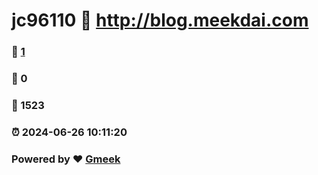 # jc96110 :link: http://blog.meekdai.com 
### :page_facing_up: [1](http://blog.meekdai.com/tag.html) 
### :speech_balloon: 0 
### :hibiscus: 1523 
### :alarm_clock: 2024-06-26 10:11:20 
### Powered by :heart: [Gmeek](https://github.com/Meekdai/Gmeek)
